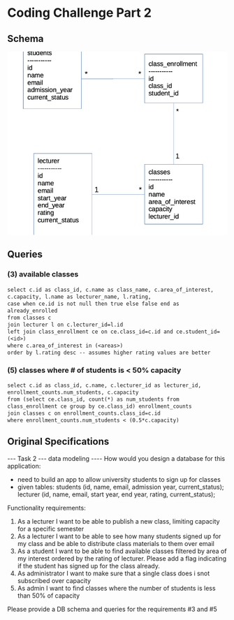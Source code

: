 # Coding Challenge Part 2

## Schema

<img src="Coding Challenge Part 2.png">

## Queries

### (3) available classes
```
select c.id as class_id, c.name as class_name, c.area_of_interest, c.capacity, l.name as lecturer_name, l.rating, 
case when ce.id is not null then true else false end as already_enrolled
from classes c
join lecturer l on c.lecturer_id=l.id
left join class_enrollment ce on ce.class_id=c.id and ce.student_id=(<id>)
where c.area_of_interest in (<areas>)
order by l.rating desc -- assumes higher rating values are better
```

### (5) classes where # of students is < 50% capacity
```
select c.id as class_id, c.name, c.lecturer_id as lecturer_id, enrollment_counts.num_students, c.capacity
from (select ce.class_id, count(*) as num_students from class_enrollment ce group by ce.class_id) enrollment_counts
join classes c on enrollment_counts.class_id=c.id
where enrollment_counts.num_students < (0.5*c.capacity)
```


  
## Original Specifications

--- Task 2
--- data modeling ----
How would you design a database for this application:
- need to build an app to allow university students to sign up for classes
- given tables: students (id, name, email, admission year, current_status); lecturer (id, name, email, start year, end year, rating, current_status);

Functionality requirements:
1. As a lecturer I want to be able to publish a new class, limiting capacity for a specific semester
2. As a lecturer I want to be able to see how many students signed up for my class and be able to distribute class materials to them over email
3. As a student I want to be able to find available classes filtered by area of my interest ordered by the rating of lecturer. Please add a flag indicating if the student has signed up for the class already. 
4. As administrator I want to make sure that a single class does i snot subscribed over capacity
5. As admin I want to find classes where the number of students is less than 50% of capacity


Please provide a DB schema and queries for the requirements #3 and #5
